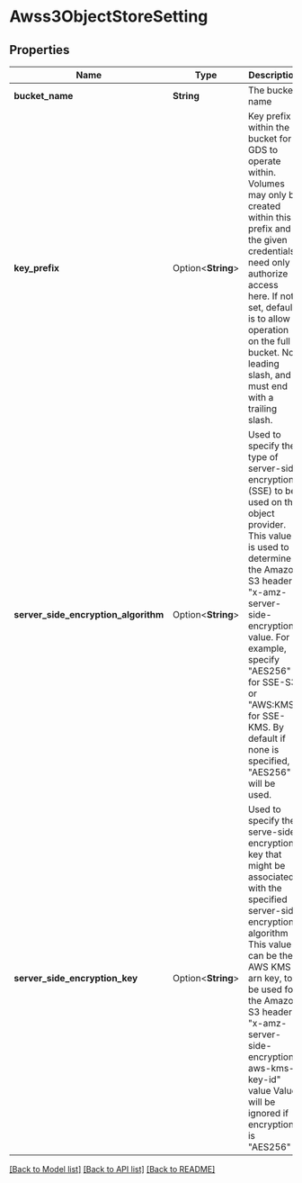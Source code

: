 # Awss3ObjectStoreSetting

## Properties

Name | Type | Description | Notes
------------ | ------------- | ------------- | -------------
**bucket_name** | **String** | The bucket name | 
**key_prefix** | Option<**String**> | Key prefix within the bucket for GDS to operate within. Volumes may only be created within this prefix and the given credentials need only authorize  access here. If not set, default is to allow operation on the full bucket. No leading slash, and must end with a trailing slash. | [optional]
**server_side_encryption_algorithm** | Option<**String**> | Used to specify the type of server-side encryption (SSE) to be used on the object provider.  This value is used to determine the Amazon S3 header \"x-amz-server-side-encryption\" value.  For example, specify \"AES256\" for SSE-S3, or \"AWS:KMS\" for SSE-KMS.  By default if none is specified, \"AES256\" will be used. | [optional]
**server_side_encryption_key** | Option<**String**> | Used to specify the serve-side encryption key that might be associated with the specified server-side encryption algorithm  This value can be the AWS KMS arn key, to be used for the Amazon S3 header \"x-amz-server-side-encryption-aws-kms-key-id\" value  Value will be ignored if encryption is \"AES256\" | [optional]

[[Back to Model list]](../README.md#documentation-for-models) [[Back to API list]](../README.md#documentation-for-api-endpoints) [[Back to README]](../README.md)


